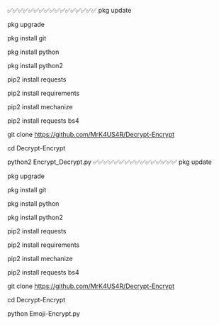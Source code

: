 ✅✅✅✅✅✅✅✅✅✅✅✅✅✅✅✅✅
pkg update

pkg upgrade 

pkg install git

 pkg install python

 pkg  install python2

 pip2 install requests

 pip2 install requirements

 pip2 install mechanize

 pip2 install requests bs4

git clone https://github.com/MrK4US4R/Decrypt-Encrypt

cd Decrypt-Encrypt

python2 Encrypt_Decrypt.py
✅✅✅✅✅✅✅✅✅✅✅✅✅✅✅✅
pkg update

pkg upgrade 

pkg install git

 pkg install python

 pkg  install python2

 pip2 install requests

 pip2 install requirements

 pip2 install mechanize

 pip2 install requests bs4

git clone https://github.com/MrK4US4R/Decrypt-Encrypt

cd Decrypt-Encrypt

python Emoji-Encrypt.py
